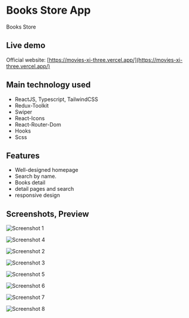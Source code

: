 # Books Store App

Books Store

## Live demo

Official website: [https://movies-xi-three.vercel.app/](https://movies-xi-three.vercel.app/)

## Main technology used

- ReactJS, Typescript, TailwindCSS
- Redux-Toolkit
- Swiper
- React-Icons
- React-Router-Dom
- Hooks
- Scss

## Features

- Well-designed homepage
- Search by name.
- Books detail
- detail pages and search
- responsive design

## Screenshots, Preview

![Screenshot 1](https://i.ibb.co/Vg53znm/screencapture-localhost-3000-2022-08-23-05-07-50.png)

![Screenshot 4](https://i.ibb.co/C5rWy4n/sec2.png)

![Screenshot 2](https://i.ibb.co/k3nC0Nr/sec1.png)

![Screenshot 3](https://i.ibb.co/MNkMR2J/sec3.png)

![Screenshot 5](https://i.ibb.co/JFdcgtv/sec4.png)

![Screenshot 6](https://i.ibb.co/BC3txYz/sec10.png)

![Screenshot 7](https://i.ibb.co/TbbnGqn/seccc.png)

![Screenshot 8](https://i.ibb.co/tXS906L/ss.png)
